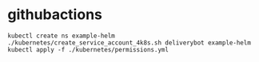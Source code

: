 # githubactions

```console
kubectl create ns example-helm
./kubernetes/create_service_account_4k8s.sh deliverybot example-helm
kubectl apply -f ./kubernetes/permissions.yml 
```

